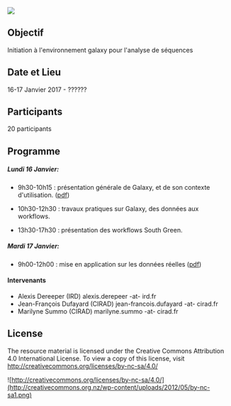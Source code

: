 ![](http://www.southgreen.fr/sites/southgreen.fr/themes/southgreen/logo.png)

## Objectif
Initiation à l'environnement galaxy pour l'analyse de séquences

## Date et Lieu
16-17 Janvier 2017 - ??????
 
## Participants
20 participants 

## Programme

#####  Lundi 16 Janvier:

* 9h30-10h15 : présentation générale de Galaxy, et de son contexte d'utilisation. ([pdf](https://github.com/SouthGreenPlatform/trainings/blob/master/Galaxy/2017/Formation_Galaxy_janvier_2017.pdf))

* 10h30-12h30 : travaux pratiques sur Galaxy, des données aux workflows.

* 13h30-17h30 : présentation des workflows South Green.

##### Mardi 17 Janvier:

* 9h00-12h00 : mise en application sur les données réelles ([pdf](https://github.com/SouthGreenPlatform/trainings/blob/master/Galaxy/2017/Formation_Galaxy_TP_2017.pdf))


#### Intervenants	
* Alexis Dereeper (IRD)
alexis.derepeer -at- ird.fr
* Jean-François Dufayard (CIRAD)
jean-francois.dufayard -at- cirad.fr
* Marilyne Summo (CIRAD)
marilyne.summo -at- cirad.fr

## License
The resource material is licensed under the Creative Commons Attribution 4.0 International License. To view a copy of this license, visit http://creativecommons.org/licenses/by-nc-sa/4.0/

![http://creativecommons.org/licenses/by-nc-sa/4.0/](http://creativecommons.org.nz/wp-content/uploads/2012/05/by-nc-sa1.png)
